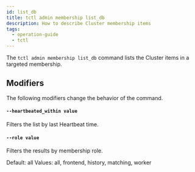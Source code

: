 ```yaml
---
id: list_db
title: tctl admin membership list_db
description: How to describe Cluster membership items
tags:
  - operation-guide
  - tctl
---
```


The `tctl admin membership list_db` command lists the Cluster items in a targeted membership.

## Modifiers

The following modifiers change the behavior of the command.

#### `--heartbeated_within value`

Filters the list by last Heartbeat time.

<!-- todo: add supported format list-->

#### `--role value`

Filters the results by membership role.

Default: all
Values: all, frontend, history, matching, worker
